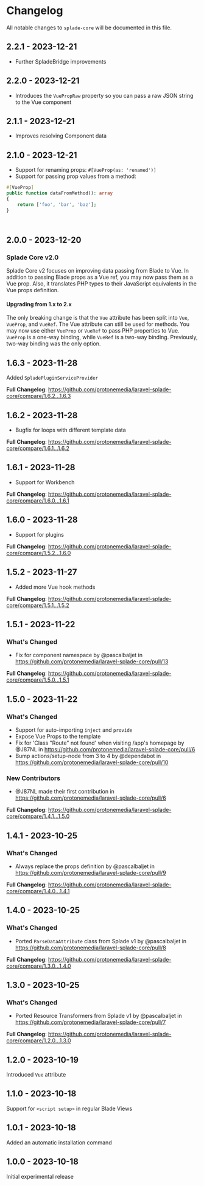 # Changelog

All notable changes to `splade-core` will be documented in this file.

## 2.2.1 - 2023-12-21

* Further SpladeBridge improvements

## 2.2.0 - 2023-12-21

* Introduces the `VuePropRaw` property so you can pass a raw JSON string to the Vue component

## 2.1.1 - 2023-12-21

* Improves resolving Component data

## 2.1.0 - 2023-12-21

* Support for renaming props: `#[VueProp(as: 'renamed')]`
* Support for passing prop values from a method:

```php
#[VueProp]
public function dataFromMethod(): array
{
    return ['foo', 'bar', 'baz'];
}




```
## 2.0.0 - 2023-12-20

### Splade Core v2.0

Splade Core v2 focuses on improving data passing from Blade to Vue. In addition to passing Blade props as a Vue ref, you may now pass them as a Vue prop. Also, it translates PHP types to their JavaScript equivalents in the Vue props definition.

#### Upgrading from 1.x to 2.x

The only breaking change is that the `Vue` attribute has been split into `Vue`, `VueProp`, and `VueRef`. The Vue attribute can still be used for methods. You may now use either `VueProp` or `VueRef` to pass PHP properties to Vue. `VueProp` is a one-way binding, while `VueRef` is a two-way binding. Previously, two-way binding was the only option.

## 1.6.3 - 2023-11-28

Added `SpladePluginServiceProvider`

**Full Changelog**: https://github.com/protonemedia/laravel-splade-core/compare/1.6.2...1.6.3

## 1.6.2 - 2023-11-28

* Bugfix for loops with different template data

**Full Changelog**: https://github.com/protonemedia/laravel-splade-core/compare/1.6.1...1.6.2

## 1.6.1 - 2023-11-28

* Support for Workbench

**Full Changelog**: https://github.com/protonemedia/laravel-splade-core/compare/1.6.0...1.6.1

## 1.6.0 - 2023-11-28

* Support for plugins

**Full Changelog**: https://github.com/protonemedia/laravel-splade-core/compare/1.5.2...1.6.0

## 1.5.2 - 2023-11-27

* Added more Vue hook methods

**Full Changelog**: https://github.com/protonemedia/laravel-splade-core/compare/1.5.1...1.5.2

## 1.5.1 - 2023-11-22

### What's Changed

- Fix for component namespace by @pascalbaljet in https://github.com/protonemedia/laravel-splade-core/pull/13

**Full Changelog**: https://github.com/protonemedia/laravel-splade-core/compare/1.5.0...1.5.1

## 1.5.0 - 2023-11-22

### What's Changed

- Support for auto-importing `inject` and `provide`
- Expose Vue Props to the template
- Fix for 'Class "Route" not found' when visiting /app's homepage by @J87NL in https://github.com/protonemedia/laravel-splade-core/pull/6
- Bump actions/setup-node from 3 to 4 by @dependabot in https://github.com/protonemedia/laravel-splade-core/pull/10

### New Contributors

- @J87NL made their first contribution in https://github.com/protonemedia/laravel-splade-core/pull/6

**Full Changelog**: https://github.com/protonemedia/laravel-splade-core/compare/1.4.1...1.5.0

## 1.4.1 - 2023-10-25

### What's Changed

- Always replace the props definition by @pascalbaljet in https://github.com/protonemedia/laravel-splade-core/pull/9

**Full Changelog**: https://github.com/protonemedia/laravel-splade-core/compare/1.4.0...1.4.1

## 1.4.0 - 2023-10-25

### What's Changed

- Ported `ParseDataAttribute` class from Splade v1 by @pascalbaljet in https://github.com/protonemedia/laravel-splade-core/pull/8

**Full Changelog**: https://github.com/protonemedia/laravel-splade-core/compare/1.3.0...1.4.0

## 1.3.0 - 2023-10-25

### What's Changed

- Ported Resource Transformers from Splade v1 by @pascalbaljet in https://github.com/protonemedia/laravel-splade-core/pull/7

**Full Changelog**: https://github.com/protonemedia/laravel-splade-core/compare/1.2.0...1.3.0

## 1.2.0 - 2023-10-19

Introduced `Vue` attribute

## 1.1.0 - 2023-10-18

Support for `<script setup>` in regular Blade Views

## 1.0.1 - 2023-10-18

Added an automatic installation command

## 1.0.0 - 2023-10-18

Initial experimental release
